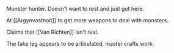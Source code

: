 Monster hunter. Doesn't want to rest and just got here. 

At [[Argynvostholt]] to get more weapons to deal with monsters. 

Claims that [[Van Richten]] isn't real. 

The fake leg appears to be articulated, master crafts work.

